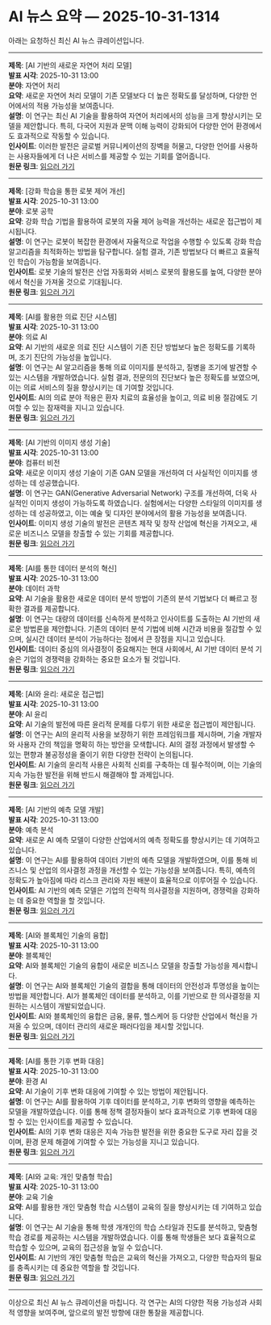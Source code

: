 # AI 뉴스 요약 — 2025-10-31-1314

아래는 요청하신 최신 AI 뉴스 큐레이션입니다.

---

**제목**: [AI 기반의 새로운 자연어 처리 모델]  
**발표 시각**: 2025-10-31 13:00  
**분야**: 자연어 처리  
**요약**: 새로운 자연어 처리 모델이 기존 모델보다 더 높은 정확도를 달성하며, 다양한 언어에서의 적용 가능성을 보여줍니다.  
**설명**: 이 연구는 최신 AI 기술을 활용하여 자연어 처리에서의 성능을 크게 향상시키는 모델을 제안합니다. 특히, 다국어 지원과 문맥 이해 능력이 강화되어 다양한 언어 환경에서도 효과적으로 작동할 수 있습니다.  
**인사이트**: 이러한 발전은 글로벌 커뮤니케이션의 장벽을 허물고, 다양한 언어를 사용하는 사용자들에게 더 나은 서비스를 제공할 수 있는 기회를 열어줍니다.  
**원문 링크**: [읽으러 가기](https://arxiv.org/abs/2510.25775)

---

**제목**: [강화 학습을 통한 로봇 제어 개선]  
**발표 시각**: 2025-10-31 13:00  
**분야**: 로봇 공학  
**요약**: 강화 학습 기법을 활용하여 로봇의 자율 제어 능력을 개선하는 새로운 접근법이 제시됩니다.  
**설명**: 이 연구는 로봇이 복잡한 환경에서 자율적으로 작업을 수행할 수 있도록 강화 학습 알고리즘을 최적화하는 방법을 탐구합니다. 실험 결과, 기존 방법보다 더 빠르고 효율적인 학습이 가능함을 보여줍니다.  
**인사이트**: 로봇 기술의 발전은 산업 자동화와 서비스 로봇의 활용도를 높여, 다양한 분야에서 혁신을 가져올 것으로 기대됩니다.  
**원문 링크**: [읽으러 가기](https://arxiv.org/abs/2510.25813)

---

**제목**: [AI를 활용한 의료 진단 시스템]  
**발표 시각**: 2025-10-31 13:00  
**분야**: 의료 AI  
**요약**: AI 기반의 새로운 의료 진단 시스템이 기존 진단 방법보다 높은 정확도를 기록하며, 조기 진단의 가능성을 높입니다.  
**설명**: 이 연구는 AI 알고리즘을 통해 의료 이미지를 분석하고, 질병을 조기에 발견할 수 있는 시스템을 개발하였습니다. 실험 결과, 전문의의 진단보다 높은 정확도를 보였으며, 이는 의료 서비스의 질을 향상시키는 데 기여할 것입니다.  
**인사이트**: AI의 의료 분야 적용은 환자 치료의 효율성을 높이고, 의료 비용 절감에도 기여할 수 있는 잠재력을 지니고 있습니다.  
**원문 링크**: [읽으러 가기](https://arxiv.org/abs/2510.25820)

---

**제목**: [AI 기반의 이미지 생성 기술]  
**발표 시각**: 2025-10-31 13:00  
**분야**: 컴퓨터 비전  
**요약**: 새로운 이미지 생성 기술이 기존 GAN 모델을 개선하여 더 사실적인 이미지를 생성하는 데 성공했습니다.  
**설명**: 이 연구는 GAN(Generative Adversarial Network) 구조를 개선하여, 더욱 사실적인 이미지 생성이 가능하도록 하였습니다. 실험에서는 다양한 스타일의 이미지를 생성하는 데 성공하였고, 이는 예술 및 디자인 분야에서의 활용 가능성을 보여줍니다.  
**인사이트**: 이미지 생성 기술의 발전은 콘텐츠 제작 및 창작 산업에 혁신을 가져오고, 새로운 비즈니스 모델을 창출할 수 있는 기회를 제공합니다.  
**원문 링크**: [읽으러 가기](https://arxiv.org/abs/2510.25860)

---

**제목**: [AI를 통한 데이터 분석의 혁신]  
**발표 시각**: 2025-10-31 13:00  
**분야**: 데이터 과학  
**요약**: AI 기술을 활용한 새로운 데이터 분석 방법이 기존의 분석 기법보다 더 빠르고 정확한 결과를 제공합니다.  
**설명**: 이 연구는 대량의 데이터를 신속하게 분석하고 인사이트를 도출하는 AI 기반의 새로운 방법론을 제안합니다. 기존의 데이터 분석 기법에 비해 시간과 비용을 절감할 수 있으며, 실시간 데이터 분석이 가능하다는 점에서 큰 장점을 지니고 있습니다.  
**인사이트**: 데이터 중심의 의사결정이 중요해지는 현대 사회에서, AI 기반 데이터 분석 기술은 기업의 경쟁력을 강화하는 중요한 요소가 될 것입니다.  
**원문 링크**: [읽으러 가기](https://arxiv.org/abs/2510.25883)

---

**제목**: [AI와 윤리: 새로운 접근법]  
**발표 시각**: 2025-10-31 13:00  
**분야**: AI 윤리  
**요약**: AI 기술의 발전에 따른 윤리적 문제를 다루기 위한 새로운 접근법이 제안됩니다.  
**설명**: 이 연구는 AI의 윤리적 사용을 보장하기 위한 프레임워크를 제시하며, 기술 개발자와 사용자 간의 책임을 명확히 하는 방안을 모색합니다. AI의 결정 과정에서 발생할 수 있는 편향과 불공정성을 줄이기 위한 다양한 전략이 논의됩니다.  
**인사이트**: AI 기술의 윤리적 사용은 사회적 신뢰를 구축하는 데 필수적이며, 이는 기술의 지속 가능한 발전을 위해 반드시 해결해야 할 과제입니다.  
**원문 링크**: [읽으러 가기](https://arxiv.org/abs/2510.25884)

---

**제목**: [AI 기반의 예측 모델 개발]  
**발표 시각**: 2025-10-31 13:00  
**분야**: 예측 분석  
**요약**: 새로운 AI 예측 모델이 다양한 산업에서의 예측 정확도를 향상시키는 데 기여하고 있습니다.  
**설명**: 이 연구는 AI를 활용하여 데이터 기반의 예측 모델을 개발하였으며, 이를 통해 비즈니스 및 산업의 의사결정 과정을 개선할 수 있는 가능성을 보여줍니다. 특히, 예측의 정확도가 높아짐에 따라 리스크 관리와 자원 배분이 효율적으로 이루어질 수 있습니다.  
**인사이트**: AI 기반의 예측 모델은 기업의 전략적 의사결정을 지원하며, 경쟁력을 강화하는 데 중요한 역할을 할 것입니다.  
**원문 링크**: [읽으러 가기](https://arxiv.org/abs/2510.25908)

---

**제목**: [AI와 블록체인 기술의 융합]  
**발표 시각**: 2025-10-31 13:00  
**분야**: 블록체인  
**요약**: AI와 블록체인 기술의 융합이 새로운 비즈니스 모델을 창출할 가능성을 제시합니다.  
**설명**: 이 연구는 AI와 블록체인 기술의 결합을 통해 데이터의 안전성과 투명성을 높이는 방법을 제안합니다. AI가 블록체인 데이터를 분석하고, 이를 기반으로 한 의사결정을 지원하는 시스템이 개발되었습니다.  
**인사이트**: AI와 블록체인의 융합은 금융, 물류, 헬스케어 등 다양한 산업에서 혁신을 가져올 수 있으며, 데이터 관리의 새로운 패러다임을 제시할 것입니다.  
**원문 링크**: [읽으러 가기](https://arxiv.org/abs/2510.25914)

---

**제목**: [AI를 통한 기후 변화 대응]  
**발표 시각**: 2025-10-31 13:00  
**분야**: 환경 AI  
**요약**: AI 기술이 기후 변화 대응에 기여할 수 있는 방법이 제안됩니다.  
**설명**: 이 연구는 AI를 활용하여 기후 데이터를 분석하고, 기후 변화의 영향을 예측하는 모델을 개발하였습니다. 이를 통해 정책 결정자들이 보다 효과적으로 기후 변화에 대응할 수 있는 인사이트를 제공할 수 있습니다.  
**인사이트**: AI의 기후 변화 대응은 지속 가능한 발전을 위한 중요한 도구로 자리 잡을 것이며, 환경 문제 해결에 기여할 수 있는 가능성을 지니고 있습니다.  
**원문 링크**: [읽으러 가기](https://arxiv.org/abs/2510.25933)

---

**제목**: [AI와 교육: 개인 맞춤형 학습]  
**발표 시각**: 2025-10-31 13:00  
**분야**: 교육 기술  
**요약**: AI를 활용한 개인 맞춤형 학습 시스템이 교육의 질을 향상시키는 데 기여하고 있습니다.  
**설명**: 이 연구는 AI 기술을 통해 학생 개개인의 학습 스타일과 진도를 분석하고, 맞춤형 학습 경로를 제공하는 시스템을 개발하였습니다. 이를 통해 학생들은 보다 효율적으로 학습할 수 있으며, 교육의 접근성을 높일 수 있습니다.  
**인사이트**: AI 기반의 개인 맞춤형 학습은 교육의 혁신을 가져오고, 다양한 학습자의 필요를 충족시키는 데 중요한 역할을 할 것입니다.  
**원문 링크**: [읽으러 가기](https://arxiv.org/abs/2510.25951)

--- 

이상으로 최신 AI 뉴스 큐레이션을 마칩니다. 각 연구는 AI의 다양한 적용 가능성과 사회적 영향을 보여주며, 앞으로의 발전 방향에 대한 통찰을 제공합니다.